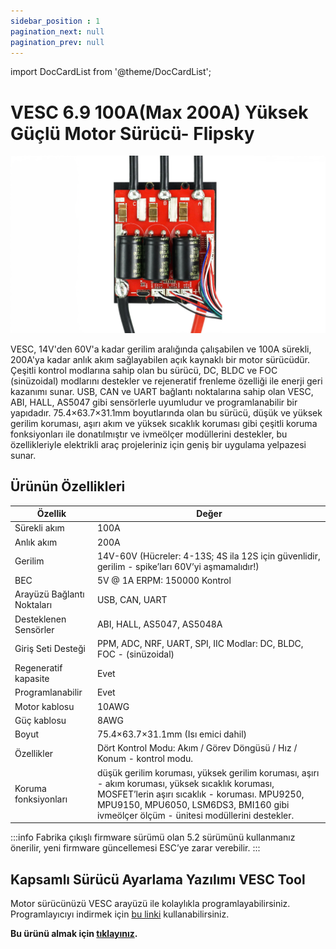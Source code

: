 ```yaml
---
sidebar_position : 1
pagination_next: null
pagination_prev: null
---
```


import DocCardList from '@theme/DocCardList';


# VESC 6.9 100A(Max 200A) Yüksek Güçlü Motor Sürücü- Flipsky

![Vesc Motor Sürücü](./image/vesc69-100a-motor-surucu.jpg)

VESC, 14V'den 60V'a kadar gerilim aralığında çalışabilen ve 100A sürekli, 200A'ya kadar anlık akım sağlayabilen açık kaynaklı bir motor sürücüdür. Çeşitli kontrol modlarına sahip olan bu sürücü, DC, BLDC ve FOC (sinüzoidal) modlarını destekler ve rejeneratif frenleme özelliği ile enerji geri kazanımı sunar. USB, CAN ve UART bağlantı noktalarına sahip olan VESC, ABI, HALL, AS5047 gibi sensörlerle uyumludur ve programlanabilir bir yapıdadır. 75.4×63.7×31.1mm boyutlarında olan bu sürücü, düşük ve yüksek gerilim koruması, aşırı akım ve yüksek sıcaklık koruması gibi çeşitli koruma fonksiyonları ile donatılmıştır ve ivmeölçer modüllerini destekler, bu özellikleriyle elektrikli araç projeleriniz için geniş bir uygulama yelpazesi sunar.


## Ürünün Özellikleri 
| Özellik                    | Değer                                                                                                                                                                                                                                      |
|----------------------------|--------------------------------------------------------------------------------------------------------------------------------------------------------------------------------------------------------------------------------------------|
| Sürekli akım               | 100A                                                                                                                                                                                                                                       |
| Anlık akım                 | 200A                                                                                                                                                                                                                                       |
| Gerilim                    | 14V-60V (Hücreler: 4-13S; 4S ila 12S için güvenlidir, gerilim - spike’ları 60V’yi aşmamalıdır!)                                                                                                                                            |
| BEC                        | 5V @ 1A ERPM: 150000 Kontrol                                                                                                                                                                                                               |
| Arayüzü Bağlantı Noktaları | USB, CAN, UART                                                                                                                                                                                                                             |
| Desteklenen Sensörler      | ABI, HALL, AS5047, AS5048A                                                                                                                                                                                                                 |
| Giriş Seti Desteği         | PPM, ADC, NRF, UART, SPI, IIC Modlar: DC, BLDC, FOC - (sinüzoidal)                                                                                                                                                                         |
| Regeneratif kapasite       | Evet                                                                                                                                                                                                                                       |
| Programlanabilir           | Evet                                                                                                                                                                                                                                       |
| Motor kablosu              | 10AWG                                                                                                                                                                                                                                      |
| Güç kablosu                | 8AWG                                                                                                                                                                                                                                       |
| Boyut                      | 75.4×63.7×31.1mm (Isı emici dahil)                                                                                                                                                                                                         |
| Özellikler                 | Dört Kontrol Modu: Akım / Görev Döngüsü / Hız / Konum - kontrol modu.                                                                                                                                                                      |
| Koruma fonksiyonları       | düşük gerilim koruması, yüksek gerilim koruması, aşırı - akım koruması, yüksek sıcaklık koruması, MOSFET’lerin aşırı sıcaklık - koruması. MPU9250, MPU9150, MPU6050, LSM6DS3, BMI160 gibi ivmeölçer ölçüm - ünitesi modüllerini destekler. |

:::info
Fabrika çıkışlı firmware sürümü olan 5.2 sürümünü kullanmanız önerilir, yeni firmware güncellemesi ESC’ye zarar verebilir.
:::



## Kapsamlı Sürücü Ayarlama Yazılımı VESC Tool

Motor sürücünüzü VESC arayüzü ile kolaylıkla programlayabilirsiniz.
Programlayıcıyı indirmek için [bu linki](https://vesc-project.com/vesc_tool) kullanabilirsiniz.


**Bu ürünü almak için [tıklayınız](https://degzrobotics.com/product/vesc-6-6-yuksek-guclu-motor-surucu-flipsky/).** 



<DocCardList />
